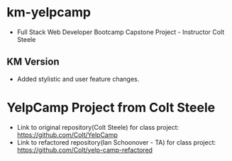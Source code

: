 # km-yelpcamp
- Full Stack Web Developer Bootcamp Capstone Project - Instructor Colt Steele

## KM Version
- Added stylistic and user feature changes.

# YelpCamp Project from Colt Steele

- Link to original repository(Colt Steele) for class project: https://github.com/Colt/YelpCamp
- Link to refactored repository(Ian Schoonover - TA) for class project: https://github.com/Colt/yelp-camp-refactored
